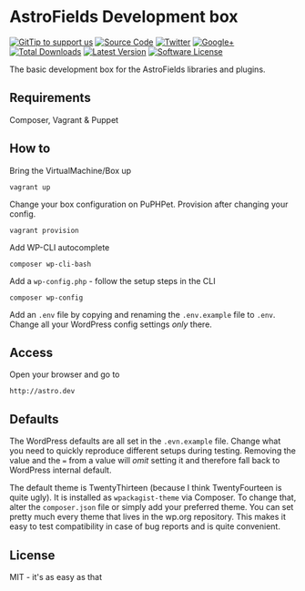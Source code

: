 # AstroFields Development box


[![GitTip to support us](https://img.shields.io/gratipay/wecodemore.svg?style=flat-square)](//gratipay.com/wecodemore/)
[![Source Code](http://img.shields.io/badge/source-astrofields/devstack-blue.svg?style=flat-square)](//github.com/AstroFields/DevStack)
[![Twitter](http://img.shields.io/badge/twitter-@astrofields-blue.svg?style=flat-square)](//twitter.com/AstroNotes)
[![Google+](http://img.shields.io/badge/google+-@astrofields-red.svg?style=flat-square)](//plus.google.com/b/113053043508408123948/113053043508408123948/posts)
[![Total Downloads](https://img.shields.io/packagist/dt/wecodemore/astrofields-devstack.svg?style=flat-square)](//packagist.org/packages/wecodemore/astrofields-devstack)
[![Latest Version](https://img.shields.io/github/release/astrofields/devstack.svg?style=flat-square)](//packagist.org/packages/wecodemore/astrofields-devstack)
[![Software License](https://img.shields.io/badge/license-MIT-brightgreen.svg?style=flat-square)](LICENSE.md)

The basic development box for the AstroFields libraries and plugins.

## Requirements

Composer, Vagrant & Puppet

## How to

Bring the VirtualMachine/Box up

	vagrant up

Change your box configuration on PuPHPet. Provision after changing your config.

	vagrant provision

Add WP-CLI autocomplete

	composer wp-cli-bash

Add a `wp-config.php` - follow the setup steps in the CLI

	composer wp-config

Add an `.env` file by copying and renaming the `.env.example` file to `.env`. Change all
your WordPress config settings _only_ there.

## Access

Open your browser and go to

	http://astro.dev

## Defaults

The WordPress defaults are all set in the `.evn.example` file. Change what you need to quickly
reproduce different setups during testing. Removing the value and the `=` from a value will
_omit_ setting it and therefore fall back to WordPress internal default.

The default theme is TwentyThirteen (because I think TwentyFourteen is quite ugly). It is
installed as `wpackagist-theme` via Composer. To change that, alter the `composer.json` file
or simply add your preferred theme. You can set pretty much every theme that lives in the
wp.org repository. This makes it easy to test compatibility in case of bug reports and
is quite convenient.

## License

MIT - it's as easy as that
